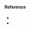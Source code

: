 


#### Reference

* [](https://dev.to/chinhh/server-monitoring-with-prometheus-and-grafana-266o)
* [](https://ducko.uk/installing-grafana-prometheus-via-docker-to-monitor-raspberry-pi-metrics/)